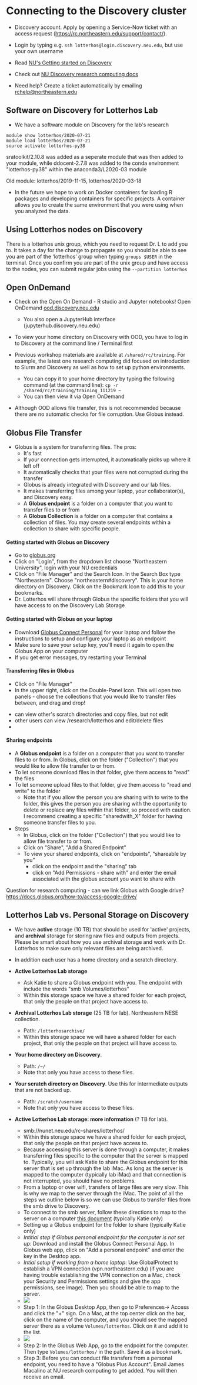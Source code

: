 # Connecting to the Discovery cluster

* Discovery account. Apply by opening a Service-Now ticket with an access request (https://rc.northeastern.edu/support/contact/).

* Login by typing e.g. `ssh lotterhos@login.discovery.neu.edu`, but use your own username

* Read [NU's Getting started on Discovery](https://cpb-us-w2.wpmucdn.com/express.northeastern.edu/dist/1/43/files/2019/08/GettingStartedGuide-1.pdf)

* Check out [NU Discovery research computing docs](https://rc-docs.northeastern.edu/en/latest/)

* Need help? Create a ticket automatically by emailing rchelp@northeastern.edu


## Software on Discovery for Lotterhos Lab

* We have a software module on Discovery for the lab's research
```
module show lotterhos/2020-07-21
module load lotterhos/2020-07-21
source activate lotterhos-py38
```

sratoolkit/2.10.8 was added as a seperate module that was then added to your module, while ddocent-2.7.8 was added to the conda environment "lotterhos-py38" within the anaconda3/L2020-03 module

Old module: lotterhos/2019-11-15, lotterhos/2020-03-18


* In the future we hope to work on Docker containers for loading R packages and developing containers for specific projects.
A container allows you to create the same environment that you were using when you analyzed the data.

## Using Lotterhos nodes on Discovery

There is a lotterhos unix group, which you need to request Dr. L to add you to. It takes a day for the change to propagate so you should be able to see you are part of the ‘lotterhos’ group when typing `groups $USER` in the terminal.
Once you confirm you are part of the unix group and have access to the nodes, you can submit regular jobs using the `--partition lotterhos`

## Open OnDemand

* Check on the Open On Demand - R studio and Jupyter notebooks! Open OnDemand [ood.discovery.neu.edu](ood.discovery.neu.edu)
  * You also open a JupyterHub interface (jupyterhub.discovery.neu.edu)
  
* To view your home directory on Discovery with OOD, you have to log in to Discovery at the command line / Terminal first

* Previous workshop materials are available at `/shared/rc/training`. For example, the latest one research computing did focused on introduction to Slurm and Discovery as well as how to set up python environments. 
  * You can copy it to your home directory by typing the following command (at the command line): `cp -r /shared/rc/training/training_111219 ~`
  * You can then view it via Open OnDemand
  
* Although OOD allows file transfer, this is not recommended because there are no automatic checks for file corruption. Use Globus instead.


## Globus File Transfer

* Globus is a system for transferring files. The pros:
  * It's fast
  * If your connection gets interrupted, it automatically picks up where it left off
  * It automatically checks that your files were not corrupted during the transfer
  * Globus is already integrated with Discovery and our lab files.
  * It makes transferring files among your laptop, your collaborator(s), and Discovery easy.
  * A __Globus endpoint__ is a folder on a computer that you want to transfer files to or from
  * A __Globus Collection__ is a folder on a computer that contains a collection of files. You may create several endpoints within a collection to share with specific people.
  
#### Getting started with Globus on Discovery

  * Go to [globus.org](globus.org)
  * Click on "Login", from the dropdown list choose "Northeastern University", login with your NU credentials
  * Click on "File Manager" and the Search Icon. In the Search Box type "Northeastern". Choose "northeastern#discovery". This is your home directory on Discovery. Click on the Bookmark Icon to add this to your bookmarks.
  * Dr. Lotterhos will share through Globus the specific folders that you will have access to on the Discovery Lab Storage
  
#### Getting started with Globus on your laptop

  * Download [Globus Connect Personal](https://www.globus.org/globus-connect-personal) for your laptop and follow the instructions to setup and configure your laptop as an endpoint
  * Make sure to save your setup key, you'll need it again to open the Globus App on your computer
  * If you get error messages, try restarting your Terminal
  
#### Transferring files in Globus
 * Click on "File Manager"
 * In the upper right, click on the Double-Panel Icon. This will open two panels - choose the collections that you would like to transfer files between, and drag and drop!
 
 - can view other's scratch directories and copy files, but not edit
 - other users can view /research/lotterhos and edit/delete files
 - 
  
#### Sharing endpoints

  * A __Globus endpoint__ is a folder on a computer that you want to transfer files to or from. In Globus, click on the folder ("Collection") that you would like to allow file transfer to or from.
  * To let someone download files in that folder, give them access to "read" the files
  * To let someone upload files to that folder, give them access to "read and write" to the folder
    * Note that if you allow the person you are sharing with to write to the folder, this gives the person you are sharing with the opportunity to delete or replace any files within that folder, so proceed with caution. I recommend creating a specific "sharedwith_X" folder for having someone transfer files to you.
  * Steps
    * In Globus, click on the folder ("Collection") that you would like to allow file transfer to or from.
    * Click on "Share", "Add a Shared Endpoint"
    * To view your shared endpoints, click on "endpoints", “shareable by you”
      * click on the endpoint and the "sharing" tab
      * click on "Add Permissions - share with" and enter the email associated with the globus account you want to share with
  
  
 Question for research computing - can we link Globus with Google drive? https://docs.globus.org/how-to/access-google-drive/

  
## Lotterhos Lab vs. Personal Storage on Discovery

* We have **active** storage (10 TB) that should be used for 'active' projects, and **archival** storage for storing 
raw files and outputs from projects. Please be smart about how you use archival storage and work with Dr. Lotterhos to 
make sure only relevant files are being archived.

* In addition each user has a home directory and a scratch directory.

* **Active Lotterhos Lab storage** 
  * Ask Katie to share a Globus endpoint with you. The endpoint with include the words "smb Volumes/lotterhos"
  * Within this storage space we have a shared folder for each project, that only the people on that project have access to.

* **Archival Lotterhos Lab storage** (25 TB for lab). Northeastern NESE collection. 
  * Path: `/lotterhosarchive/`
  * Within this storage space we will have a shared folder for each project, that only the people on that project will have access to.

* **Your home directory on Discovery**.  
  * Path: `/~/`
  * Note that only you have access to these files.
  
* **Your scratch directory on Discovery**. Use this for intermediate outputs that are not backed up. 
  * Path: `/scratch/username`
   * Note that only you have access to these files.

* **Active Lotterhos Lab storage: more information** (? TB for lab).  
  * smb://nunet.neu.edu/rc-shares/lotterhos/
  * Within this storage space we have a shared folder for each project, that only the people on that project have access to.
  * Because accessing this server is done through a computer, it makes transferring files specific to the computer that the server is mapped to. Typically, you will ask Katie to share the Globus endpoint for this server that is set up through the lab iMac. As long as the server is mapped to the computer (typically lab iMac) and that connection is not interrupted, you should have no problems. 
   * From a laptop or over wifi, transfers of large files are very slow. This is why we map to the server through the iMac. The point of all the steps we outline below is so we can use Globus to transfer files from the smb drive to Discovery.
  * To connect to the smb server, follow these directions to map to the server on a computer [this document](accessing_shared_storage_2020.pdf) (typically Katie only)
  * Setting up a Globus endpoint for the folder to share (typically Katie only)
   * _Intitial step if Globus personal endpoint for the computer is not set up_: Download and install the Globus Connect Personal App. In Globus web app, click on "Add a personal endpoint" and enter the key in the Desktop app.
   * _Intial setup if working from a home laptop_: Use GlobalProtect to establish a VPN connection (vpn.northeastern.edu) (if you are having trouble establishing the VPN connection on a Mac, check your Security and Permissions settings and give the app permissions, see image). Then you should be able to map to the server. 
    * ![](globalprotectgetittowork.png) 
   * Step 1: In the Globus Desktop App, then go to Preferences-> Access and click the "+" sign. On a Mac, at the top center click on the bar, click on the name of the computer, and you should see the mapped server there as a volume `Volumes/lotterhos`. Click on it and add it to the list.
    * ![](howtofindvolumeinglobusconnect.png)
   * Step 2: In the Globus Web App, go to the endpoint for the computer. Then type `Volumes/lotterhos/` in the path. Save it as a bookmark.
   * Step 3: Before you can conduct file transfers from a personal endpoint, you need to have a "Globus Plus Account". Email James Macalino at NU research computing to get added. You will then receive an email.
  


